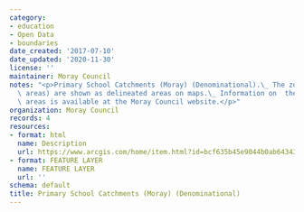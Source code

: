 ```yaml
---
category:
- education
- Open Data
- boundaries
date_created: '2017-07-10'
date_updated: '2020-11-30'
license: ''
maintainer: Moray Council
notes: "<p>Primary School Catchments (Moray) (Denominational).\_ The zones  (catchment\
  \ areas) are shown as delineated areas on maps.\_ Information on  these catchment\
  \ areas is available at the Moray Council website.</p>"
organization: Moray Council
records: 4
resources:
- format: html
  name: Description
  url: https://www.arcgis.com/home/item.html?id=bcf635b45e9044b0ab64343f503228d5
- format: FEATURE LAYER
  name: FEATURE LAYER
  url: ''
schema: default
title: Primary School Catchments (Moray) (Denominational)
---
```


